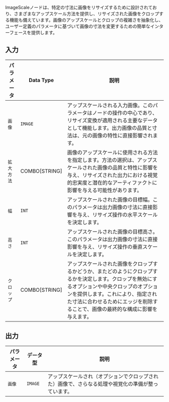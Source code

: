 ImageScaleノードは、特定の寸法に画像をリサイズするために設計されており、さまざまなアップスケール方法を提供し、リサイズされた画像をクロップする機能も備えています。画像のアップスケールとクロップの複雑さを抽象化し、ユーザー定義のパラメータに基づいて画像の寸法を変更するための簡単なインターフェースを提供します。

## 入力

| パラメータ       | Data Type | 説明                                                                           |
|-----------------|-------------|---------------------------------------------------------------------------------------|
| `画像`         | `IMAGE`     | アップスケールされる入力画像。このパラメータはノードの操作の中心であり、リサイズ変換が適用される主要なデータとして機能します。出力画像の品質と寸法は、元の画像の特性に直接影響されます。 |
| `拡大方法`| COMBO[STRING] | 画像のアップスケールに使用される方法を指定します。方法の選択は、アップスケールされた画像の品質と特性に影響を与え、リサイズされた出力における視覚的忠実度と潜在的なアーティファクトに影響を与える可能性があります。 |
| `幅`         | `INT`       | アップスケールされた画像の目標幅。このパラメータは出力画像の寸法に直接影響を与え、リサイズ操作の水平スケールを決定します。 |
| `高さ`        | `INT`       | アップスケールされた画像の目標高さ。このパラメータは出力画像の寸法に直接影響を与え、リサイズ操作の垂直スケールを決定します。 |
| `クロップ`          | COMBO[STRING] | アップスケールされた画像をクロップするかどうか、またどのようにクロップするかを決定します。クロップを無効にするオプションや中央クロップのオプションを提供します。これにより、指定された寸法に合わせるためにエッジを削除することで、画像の最終的な構成に影響を与えます。 |

## 出力

| パラメータ | データ型 | 説明 |
|-----------|-------------|-------------|
| `画像`   | `IMAGE`     | アップスケールされ（オプションでクロップされた）画像で、さらなる処理や視覚化の準備が整っています。 |
